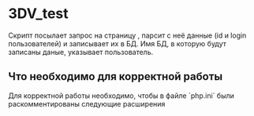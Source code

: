 <h1>3DV_test</h1>
Скрипт посылает запрос на страницу <https://api.github.com/users>, парсит с неё данные (id и login пользователей) и записывает их в БД. Имя БД, в которую будут записаны даные, указывает пользователь.
<h2>Что необходимо для корректной работы</h2>
Для корректной работы необходимо, чтобы в файле `php.ini` были раскомментированы следующие расширения<br>
